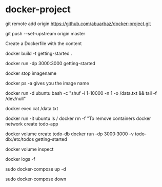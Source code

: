 # docker-project
git remote add origin https://github.com/abuarbaz/docker-project.git


git push --set-upstream origin master


Create a Dockerfile with the content



docker build -t getting-started .



docker run -dp 3000:3000 getting-started

docker stop imagename

docker ps -a gives you the image name

docker run -d ubuntu bash -c "shuf -i 1-10000 -n 1 -o /data.txt && tail -f /dev/null"

docker exec <container-id> cat /data.txt
  
docker run -it ubuntu ls /
docker rm -f "To remove containers
docker network create todo-app

docker volume create todo-db
docker run -dp 3000:3000 -v todo-db:/etc/todos getting-started

docker volume inspect

docker logs -f <container-id>

sudo docker-compose up -d

sudo docker-compose down
